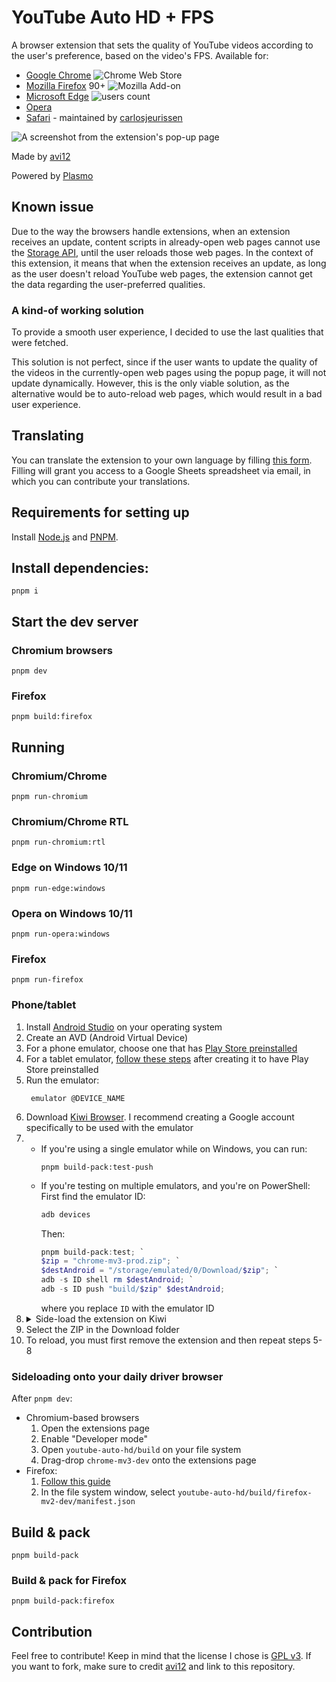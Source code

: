 # YouTube Auto HD + FPS

A browser extension that sets the quality of YouTube videos according to the user's preference, based on the video's
FPS.
Available for:

- [Google Chrome](https://chrome.google.com/webstore/detail/fcphghnknhkimeagdglkljinmpbagone) ![Chrome Web Store](https://img.shields.io/chrome-web-store/users/fcphghnknhkimeagdglkljinmpbagone?color=white&label=users&style=flat-square)
- [Mozilla Firefox](https://addons.mozilla.org/firefox/addon/youtube-auto-hd-fps)
  90+ ![Mozilla Add-on](https://img.shields.io/amo/users/youtube-auto-hd-fps?color=white&label=users&style=flat-square)
- [Microsoft Edge](https://microsoftedge.microsoft.com/addons/detail/ggnepcoiimddpmjaoejhdfppjbcnfaom) ![users count](https://img.shields.io/badge/dynamic/json?label=users&query=activeInstallCount&style=flat-square&color=white&url=https://microsoftedge.microsoft.com/addons/getproductdetailsbycrxid/ggnepcoiimddpmjaoejhdfppjbcnfaom)
- [Opera](https://addons.opera.com/en/extensions/details/youtube-auto-hd-fps)
- [Safari](https://apps.apple.com/us/app/id1546729687) - maintained
  by [carlosjeurissen](https://github.com/carlosjeurissen)

![A screenshot from the extension's pop-up page](https://github.com/avi12/youtube-auto-hd/assets/6422804/fc7a4581-0162-427c-a6bc-7d96e68a3961)

Made by [avi12](https://avi12.com)

Powered by [Plasmo](https://github.com/plasmohq/plasmo)

## Known issue

Due to the way the browsers handle extensions, when an extension receives an update, content scripts in already-open web
pages cannot use the [Storage API](https://developer.mozilla.org/en-US/docs/Mozilla/Add-ons/WebExtensions/API/storage),
until the user reloads those web pages.
In the context of this extension, it means that when the extension receives an update, as long as the user doesn't
reload YouTube web pages, the extension cannot get the data regarding the user-preferred qualities.

### A kind-of working solution

To provide a smooth user experience, I decided to use the last qualities that were fetched.

This solution is not perfect, since if the user wants to update the quality of the videos in the currently-open web
pages using the popup page, it will not update dynamically.
However, this is the only viable solution, as the alternative would be to auto-reload web pages, which would result in a
bad user experience.

## Translating

You can translate the extension to your own language by
filling [this form](https://apps.jeurissen.co/auto-hd-fps-for-youtube/translate).
Filling will grant you access to a Google Sheets spreadsheet via email, in which you can contribute your translations.

## Requirements for setting up

Install [Node.js](https://nodejs.org) and [PNPM](https://pnpm.io/installation).

## Install dependencies:

```shell script
pnpm i
```

## Start the dev server

### Chromium browsers

```shell script
pnpm dev
```

### Firefox

```shell script
pnpm build:firefox
```

## Running

### Chromium/Chrome

```shell script
pnpm run-chromium
```

### Chromium/Chrome RTL

```shell script
pnpm run-chromium:rtl
```

### Edge on Windows 10/11

```shell
pnpm run-edge:windows
```

### Opera on Windows 10/11

```shell
pnpm run-opera:windows
```

### Firefox

```shell
pnpm run-firefox
```

### Phone/tablet

1. Install [Android Studio](https://developer.android.com/studio) on your operating system
2. Create an AVD (Android Virtual Device)
3. For a phone emulator, choose one that
   has [Play Store preinstalled](https://user-images.githubusercontent.com/6422804/167658974-9ec9d13f-d297-4e8b-85d6-376809f34aab.png)
4. For a tablet emulator, [follow these steps](https://aamnah.com/android/play_store_emulator_install_missing) after
   creating it to have Play Store
   preinstalled
5. Run the emulator:
   ```shell
    emulator @DEVICE_NAME
   ```
6. Download [Kiwi Browser](https://play.google.com/store/apps/details?id=com.kiwibrowser.browser). I recommend creating
   a Google account specifically to be used with the emulator
7. - If you're using a single emulator while on Windows, you can run:
     ```shell
     pnpm build-pack:test-push
     ```
   - If you're testing on multiple emulators, and you're on PowerShell:
     First find the emulator ID:
     ```powershell
     adb devices
     ```
     Then:
     ```powershell
     pnpm build-pack:test; `
     $zip = "chrome-mv3-prod.zip"; `
     $destAndroid = "/storage/emulated/0/Download/$zip"; `
     adb -s ID shell rm $destAndroid; `
     adb -s ID push "build/$zip" $destAndroid;
     ```
     where you replace `ID` with the emulator ID
8. <details>
   <summary>Side-load the extension on Kiwi</summary>
   <!--suppress HtmlDeprecatedAttribute -->
   <img align="top" src="https://user-images.githubusercontent.com/6422804/167670341-a0cae554-e922-40b3-b8ed-7bec1ebf17bc.png" alt="Choose zip from storage">
   </details>
9. Select the ZIP in the Download folder
10. To reload, you must first remove the extension and then repeat steps 5-8

### Sideloading onto your daily driver browser

After `pnpm dev`:

- Chromium-based browsers
  1. Open the extensions page
  2. Enable "Developer mode"
  3. Open `youtube-auto-hd/build` on your file system
  4. Drag-drop `chrome-mv3-dev` onto the extensions page
- Firefox:
  1. [Follow this guide](https://extensionworkshop.com/documentation/develop/temporary-installation-in-firefox/#:~:text=To%20install%20an%20extension%20temporarily)
  2. In the file system window, select `youtube-auto-hd/build/firefox-mv2-dev/manifest.json`

## Build & pack

```shell
pnpm build-pack
```

### Build & pack for Firefox

```shell
pnpm build-pack:firefox
```

## Contribution

Feel free to contribute! Keep in mind that the license I chose
is [GPL v3](https://github.com/avi12/youtube-auto-hd/blob/main/LICENSE).
If you want to fork, make sure to credit [avi12](https://avi12.com) and link to this repository.
